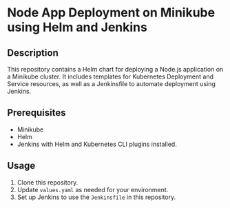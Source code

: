 # Node App Deployment on Minikube using Helm and Jenkins

## Description
This repository contains a Helm chart for deploying a Node.js application on a Minikube cluster. It includes templates for Kubernetes Deployment and Service resources, as well as a Jenkinsfile to automate deployment using Jenkins.

## Prerequisites
- Minikube
- Helm
- Jenkins with Helm and Kubernetes CLI plugins installed.

## Usage
1. Clone this repository.
2. Update `values.yaml` as needed for your environment.
3. Set up Jenkins to use the `Jenkinsfile` in this repository.

